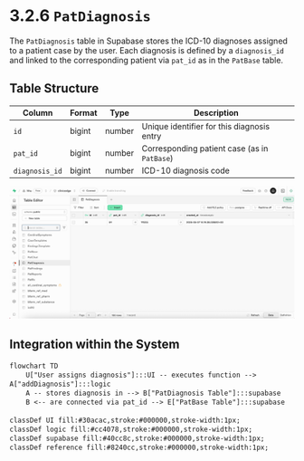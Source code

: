 # 3.2.6 `PatDiagnosis` 

The `PatDiagnosis` table in Supabase stores the ICD-10 diagnoses assigned to a patient case by the user. Each diagnosis is defined by a `diagnosis_id` and linked to the corresponding patient via `pat_id` as in the `PatBase` table.

## Table Structure

| Column         | Format     | Type       | Description                                                          |
|----------------|------------|------------|----------------------------------------------------------------------|
| `id`           | bigint     | number     | Unique identifier for this diagnosis entry                           |
| `pat_id`       | bigint     | number     | Corresponding patient case (as in `PatBase`)                         |
| `diagnosis_id` | bigint     | number     | ICD-10 diagnosis code                                                |

![](./Images/3_2_6_pat_diagnosis_supabase.jpg)

## Integration within the System

```mermaid
flowchart TD
    U["User assigns diagnosis"]:::UI -- executes function --> A["addDiagnosis"]:::logic
    A -- stores diagnosis in --> B["PatDiagnosis Table"]:::supabase
    B <-- are connected via pat_id --> E["PatBase Table"]:::supabase

classDef UI fill:#30acac,stroke:#000000,stroke-width:1px;
classDef logic fill:#cc4078,stroke:#000000,stroke-width:1px;
classDef supabase fill:#40cc8c,stroke:#000000,stroke-width:1px;
classDef reference fill:#8240cc,stroke:#000000,stroke-width:1px;
``` 
